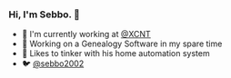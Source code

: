### Hi, I'm Sebbo. 👋

- 💼 I'm currently working at [@XCNT](https://github.com/xcnt)
- 🔬 Working on a Genealogy Software in my spare time
- 🤖 Likes to tinker with his home automation system
- 🐦 [@sebbo2002](https://twitter.com/sebbo2002)

<!-- <br />

![Metrics](/github-metrics.svg) -->

<!--
**sebbo2002/sebbo2002** is a ✨ _special_ ✨ repository because its `README.md` (this file) appears on your GitHub profile.

Here are some ideas to get you started:

- 🔭 I’m currently working on ...
- 🌱 I’m currently learning ...
- 👯 I’m looking to collaborate on ...
- 🤔 I’m looking for help with ...
- 💬 Ask me about ...
- 📫 How to reach me: ...
- 😄 Pronouns: ...
- ⚡ Fun fact: ...
-->

